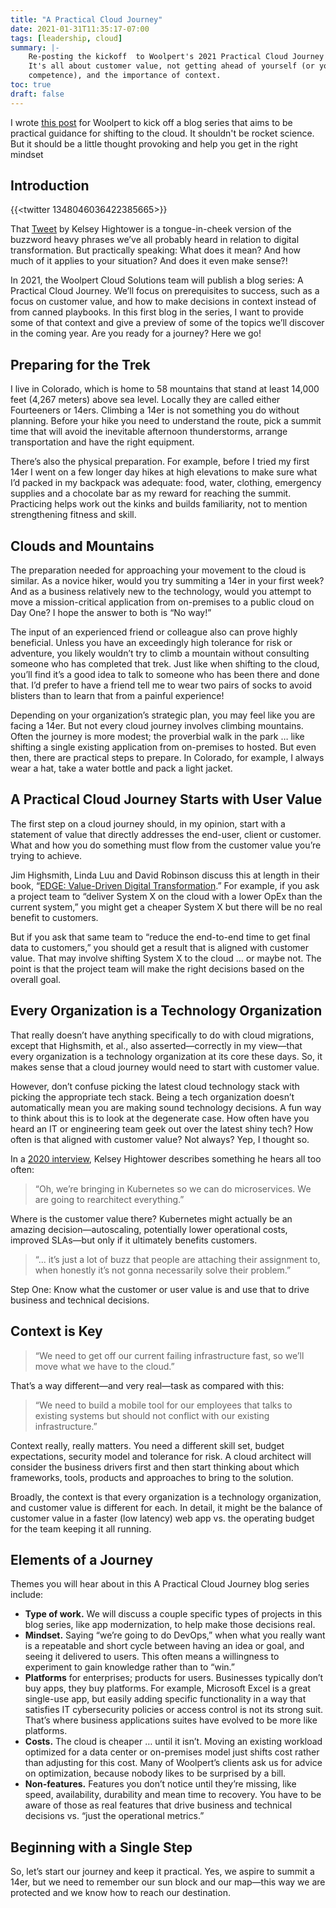 ```yaml
---
title: "A Practical Cloud Journey"
date: 2021-01-31T11:35:17-07:00
tags: [leadership, cloud]
summary: |-
    Re-posting the kickoff  to Woolpert's 2021 Practical Cloud Journey series.
    It's all about customer value, not getting ahead of yourself (or your
    competence), and the importance of context.
toc: true
draft: false
---
```



I wrote [this post](https://woolpert.com/media/blogs/geospatial/woolpert-2021-blog-series-a-practical-cloud-journey/) for Woolpert to kick off a blog series that aims to be practical guidance for shifting to the cloud. It shouldn't be rocket science. But it should be a little thought provoking and help you get in the right mindset

## Introduction

{{<twitter 1348046036422385665>}}

That [Tweet](https://twitter.com/kelseyhightower/status/1348046036422385665) by Kelsey Hightower is a tongue-in-cheek version of the buzzword heavy phrases we’ve all probably heard in relation to digital transformation. But practically speaking: What does it mean? And how much of it applies to your situation? And does it even make sense?!

In 2021, the Woolpert Cloud Solutions team will publish a blog series: A Practical Cloud Journey. We’ll focus on prerequisites to success, such as a focus on customer value, and how to make decisions in context instead of from canned playbooks. In this first blog in the series, I want to provide some of that context and give a preview of some of the topics we’ll discover in the coming year. Are you ready for a journey? Here we go!

## Preparing for the Trek

I live in Colorado, which is home to 58 mountains that stand at least 14,000 feet (4,267 meters) above sea level. Locally they are called either Fourteeners or 14ers. Climbing a 14er is not something you do without planning. Before your hike you need to understand the route, pick a summit time that will avoid the inevitable afternoon thunderstorms, arrange transportation and have the right equipment.

There’s also the physical preparation. For example, before I tried my first 14er I went on a few longer day hikes at high elevations to make sure what I’d packed in my backpack was adequate: food, water, clothing, emergency supplies and a chocolate bar as my reward for reaching the summit. Practicing helps work out the kinks and builds familiarity, not to mention strengthening fitness and skill.

## Clouds and Mountains

The preparation needed for approaching your movement to the cloud is similar. As a novice hiker, would you try summiting a 14er in your first week? And as a business relatively new to the technology, would you attempt to move a mission-critical application from on-premises to a public cloud on Day One? I hope the answer to both is “No way!”

The input of an experienced friend or colleague also can prove highly beneficial. Unless you have an exceedingly high tolerance for risk or adventure, you likely wouldn’t try to climb a mountain without consulting someone who has completed that trek. Just like when shifting to the cloud, you’ll find it’s a good idea to talk to someone who has been there and done that. I’d prefer to have a friend tell me to wear two pairs of socks to avoid blisters than to learn that from a painful experience!

Depending on your organization’s strategic plan, you may feel like you are facing a 14er. But not every cloud journey involves climbing mountains. Often the journey is more modest; the proverbial walk in the park … like shifting a single existing application from on-premises to hosted. But even then, there are practical steps to prepare. In Colorado, for example, I always wear a hat, take a water bottle and pack a light jacket.

## A Practical Cloud Journey Starts with User Value

The first step on a cloud journey should, in my opinion, start with a statement of value that directly addresses the end-user, client or customer. What and how you do something must flow from the customer value you’re trying to achieve.

Jim Highsmith, Linda Luu and David Robinson discuss this at length in their book, “[EDGE: Value-Driven Digital Transformation](https://www.thoughtworks.com/books/edge).” For example, if you ask a project team to “deliver System X on the cloud with a lower OpEx than the current system,” you might get a cheaper System X but there will be no real benefit to customers.

But if you ask that same team to “reduce the end-to-end time to get final data to customers,” you should get a result that is aligned with customer value. That may involve shifting System X to the cloud … or maybe not. The point is that the project team will make the right decisions based on the overall goal.

## Every Organization is a Technology Organization

That really doesn’t have anything specifically to do with cloud migrations, except that Highsmith, et al., also asserted—correctly in my view—that every organization is a technology organization at its core these days. So, it makes sense that a cloud journey would need to start with customer value.

However, don’t confuse picking the latest cloud technology stack with picking the appropriate tech stack. Being a tech organization doesn’t automatically mean you are making sound technology decisions. A fun way to think about this is to look at the degenerate case. How often have you heard an IT or engineering team geek out over the latest shiny tech? How often is that aligned with customer value? Not always? Yep, I thought so.

In a [2020 interview](https://changelog.com/gotime/114), Kelsey Hightower describes something he hears all too often:

> “Oh, we’re bringing in Kubernetes so we can do microservices. We are going to rearchitect everything.”

Where is the customer value there? Kubernetes might actually be an amazing decision—autoscaling, potentially lower operational costs, improved SLAs—but only if it ultimately benefits customers.

> “... it’s just a lot of buzz that people are attaching their assignment to, when honestly it’s not gonna necessarily solve their problem.”

Step One: Know what the customer or user value is and use that to drive business and technical decisions.

## Context is Key

> “We need to get off our current failing infrastructure fast, so we’ll move what we have to the cloud.”

That’s a way different—and very real—task as compared with this:

> “We need to build a mobile tool for our employees that talks to existing systems but should not conflict with our existing infrastructure.”

Context really, really matters. You need a different skill set, budget expectations, security model and tolerance for risk. A cloud architect will consider the business drivers first and then start thinking about which frameworks, tools, products and approaches to bring to the solution.

Broadly, the context is that every organization is a technology organization, and customer value is different for each. In detail, it might be the balance of customer value in a faster (low latency) web app vs. the operating budget for the team keeping it all running.

## Elements of a Journey

Themes you will hear about in this A Practical Cloud Journey blog series include:

- **Type of work.** We will discuss a couple specific types of projects in this blog series, like app modernization, to help make those decisions real.
- **Mindset.** Saying “we’re going to do DevOps,” when what you really want is a repeatable and short cycle between having an idea or goal, and seeing it delivered to users. This often means a willingness to experiment to gain knowledge rather than to “win.”
- **Platforms** for enterprises; products for users. Businesses typically don’t buy apps, they buy platforms. For example, Microsoft Excel is a great single-use app, but easily adding specific functionality in a way that satisfies IT cybersecurity policies or access control is not its strong suit. That’s where business applications suites have evolved to be more like platforms.
- **Costs.** The cloud is cheaper … until it isn’t. Moving an existing workload optimized for a data center or on-premises model just shifts cost rather than adjusting for this cost. Many of Woolpert’s clients ask us for advice on optimization, because nobody likes to be surprised by a bill.
- **Non-features.** Features you don’t notice until they’re missing, like speed, availability, durability and mean time to recovery. You have to be aware of those as real features that drive business and technical decisions vs. “just the operational metrics.”

## Beginning with a Single Step

So, let’s start our journey and keep it practical. Yes, we aspire to summit a 14er, but we need to remember our sun block and our map—this way we are protected and we know how to reach our destination.
